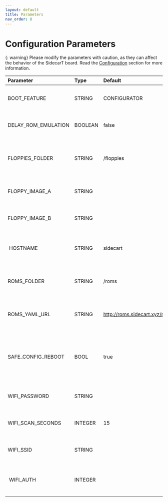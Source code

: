 ```yaml
---
layout: default
title: Parameters
nav_order: 8
---
```


# Configuration Parameters

{: warning}
Please modify the parameters with caution, as they can affect the behavior of the SidecarT board. Read the [Configuration](/configuration) section for more information.

| Parameter  | Type      | Default | Description                               |
|:-----------|:----------|:--------|:------------------------------------------|
| BOOT_FEATURE | STRING     | CONFIGURATOR | Firmware mode to start after SidecarT reboot   |
| DELAY_ROM_EMULATION | BOOLEAN     | false | Enable or disable Delay/Ripper mode   |
| FLOPPIES_FOLDER | STRING     | /floppies | The folder where the SidecarT will find the Floppy images   |
| FLOPPY_IMAGE_A | STRING     |  | File with the floppy image to emulate in drive A   |
| FLOPPY_IMAGE_B | STRING     |  | File with the floppy image to emulate in drive B   |
| HOSTNAME | STRING | sidecart | The hostname of the SidecarT in the TCP/IP network |
| ROMS_FOLDER | STRING | /roms | The folder where the SidecarT will find the ROM images |
| ROMS_YAML_URL | STRING | http://roms.sidecart.xyz/roms.json | The URL of the JSON file with the ROMs information |
| SAFE_CONFIG_REBOOT | BOOL | true | If true, the SidecarT will reboot after a computer power cycle, otherwise it will reboot immediately |
| WIFI_PASSWORD | STRING |  | The password of the WiFi network to connect to |
| WIFI_SCAN_SECONDS | INTEGER | 15 | The number of seconds to scan for WiFi networks |
| WIFI_SSID | STRING |  | The SSID of the WiFi network to connect to |
| WIFI_AUTH | INTEGER |  | The authentication type of the WiFi network to connect to |

